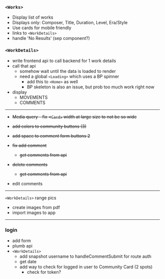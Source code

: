 ### `<Works>`
- Display list of works
- Displays only: Composer, Title, Duration, Level, Era/Style
- Use cards for mobile friendly
- links to `<WorkDetails>`
- handle 'No Results' (sep component?)

### `<WorkDetails>`
- write frontend api to call backend for 1 work details
- call that api
    - somehow wait until the data is loaded to render
    - need a global `<Loading>` which uses a BP spinner
        - add this to `<Home>` as well
        - BP skeleton is also an issue, but prob too much work right now
- display
    - MOVEMENTS
    - COMMENTS

---
- ~~Media query - fix <`Card>` width at large size to not be so wide~~

- ~~add colors to community buttons (3)~~
- ~~add space to comment form buttons 2~~
- ~~fix add comment~~
    - ~~get comments from api~~
- ~~delete comments~~
    - ~~get comments from api~~
- edit comments

---

`<WorkDetails>` range pics
- create images from pdf
- import images to app

--- 

### login
- add form
- plumb api
- `<WorkDetails>`
    - add snapshot username to handleCommentSubmit for route auth
    - get date
    - add way to check for logged in user to Community Card (2 spots)
        - check for token?



